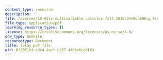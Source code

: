 ```yaml
---
content_type: resource
description: ''
file: /courses/18-02sc-multivariable-calculus-fall-2010/24v9onS9Kcg_transcript.pdf
file_type: application/pdf
learning_resource_types: []
license: https://creativecommons.org/licenses/by-nc-sa/4.0/
ocw_type: OCWFile
resourcetype: Document
title: 3play pdf file
uid: 0f20510d-edc4-4acf-b357-4fb5e6ce9f03
---
```

